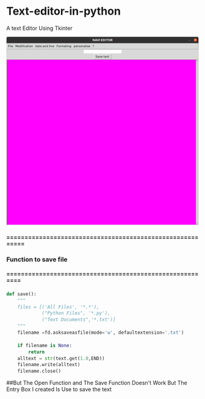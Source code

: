# Text-editor-in-python
A text Editor Using Tkinter

![](img.png)
#### ==========================================================
### Function to save file
#### =========================================================
```python
def save():
    """
    files = [('All Files', '*.*'),
             ("Python Files", '*.py'),
             ("Text Documents",'*.txt')]
    """
    filename =fd.asksaveasfile(mode='w', defaultextension='.txt')
    
    if filename is None:
        return
    alltext = str(text.get(1.0,END))
    filename.write(alltext)
    filename.close()
```


##But The Open Function and The Save Function Doesn't Work But The Entry Box I created Is Use to save the text
